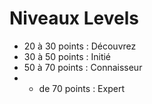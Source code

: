 # Niveaux Levels

* 20 à 30 points : Découvrez
* 30 à 50 points : Initié
* 50 à 70 points : Connaisseur
* + de 70 points : Expert